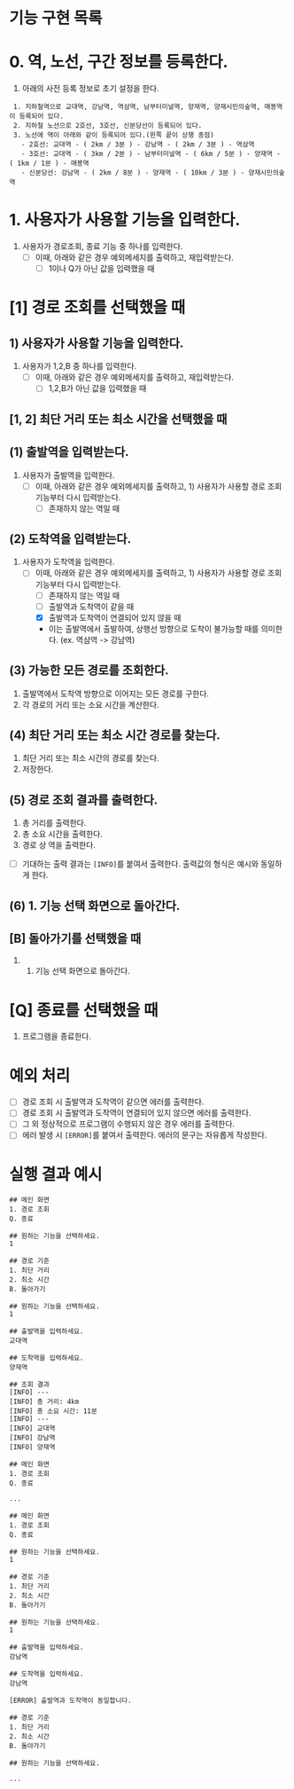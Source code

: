 # 기능 구현 목록

# 0. 역, 노선, 구간 정보를 등록한다.

1. 아래의 사전 등록 정보로 초기 설정을 한다.

```
 1. 지하철역으로 교대역, 강남역, 역삼역, 남부터미널역, 양재역, 양재시민의숲역, 매봉역이 등록되어 있다.
 2. 지하철 노선으로 2호선, 3호선, 신분당선이 등록되어 있다.
 3. 노선에 역이 아래와 같이 등록되어 있다.(왼쪽 끝이 상행 종점)
   - 2호선: 교대역 - ( 2km / 3분 ) - 강남역 - ( 2km / 3분 ) - 역삼역
   - 3호선: 교대역 - ( 3km / 2분 ) - 남부터미널역 - ( 6km / 5분 ) - 양재역 - ( 1km / 1분 ) - 매봉역
   - 신분당선: 강남역 - ( 2km / 8분 ) - 양재역 - ( 10km / 3분 ) - 양재시민의숲역
```

# 1. 사용자가 사용할 기능을 입력한다.

1. 사용자가 경로조회, 종료 기능 중 하나를 입력한다.
    - [ ]  이때, 아래와 같은 경우 예외메세지를 출력하고, 재입력받는다.
        - [ ]  1이나 Q가 아닌 값을 입력했을 때

# [1] 경로 조회를 선택했을 때

## 1) 사용자가 사용할 기능을  입력한다.

1. 사용자가 1,2,B 중 하나를 입력한다.
    - [ ]  이때, 아래와 같은 경우 예외메세지를 출력하고, 재입력받는다.
        - [ ]  1,2,B가 아닌 값을 입력했을 때

## [1, 2] 최단 거리 또는 최소 시간을 선택했을 때

## (1) 출발역을 입력받는다.

1. 사용자가 출발역을 입력한다.
    - [ ]  이때, 아래와 같은 경우  예외메세지를 출력하고, 1) 사용자가 사용할 경로 조회 기능부터 다시 입력받는다.
        - [ ]  존재하지 않는 역일 때

## (2) 도착역을 입력받는다.

1. 사용자가 도착역을 입력한다.
    - [ ]  이때, 아래와 같은 경우 예외메세지를 출력하고, 1) 사용자가 사용할 경로 조회 기능부터 다시 입력받는다.
        - [ ]  존재하지 않는 역일 때
        - [ ]  출발역과 도착역이 같을 때
        - [x]  출발역과 도착역이 연결되어 있지 않을 때
          - 이는 출발역에서 출발하여, 상행선 방향으로 도착이 불가능할 때를 의미한다. (ex. 역삼역 -> 강남역)

## (3) 가능한 모든 경로를 조회한다.

1. 출발역에서 도착역 방향으로 이어지는 모든 경로를 구한다.
2. 각 경로의 거리 또는 소요 시간을 계산한다.

## (4) 최단 거리 또는 최소 시간 경로를 찾는다.

1. 최단 거리 또는 최소 시간의 경로를 찾는다.
2. 저장한다.

## (5) 경로 조회 결과를 출력한다.

1. 총 거리를 출력한다.
2. 총 소요 시간을 출력한다.
3. 경로 상 역을 출력한다.
- [ ]  기대하는 출력 결과는 `[INFO]`를 붙여서 출력한다. 출력값의 형식은 예시와 동일하게 한다.

## (6) 1.  기능 선택 화면으로 돌아간다.

## [B] 돌아가기를 선택했을 때

1. 1. 기능 선택 화면으로 돌아간다.

# [Q] 종료를 선택했을 때

1. 프로그램을 종료한다.

# 예외 처리

- [ ]  경로 조회 시 출발역과 도착역이 같으면 에러를 출력한다.
- [ ]  경로 조회 시 출발역과 도착역이 연결되어 있지 않으면 에러를 출력한다.
- [ ]  그 외 정상적으로 프로그램이 수행되지 않은 경우 에러를 출력한다.
- [ ]  에러 발생 시 `[ERROR]`를 붙여서 출력한다. 에러의 문구는 자유롭게 작성한다.

# 실행 결과 예시
```
## 메인 화면
1. 경로 조회
Q. 종료

## 원하는 기능을 선택하세요.
1

## 경로 기준
1. 최단 거리
2. 최소 시간
B. 돌아가기

## 원하는 기능을 선택하세요.
1

## 출발역을 입력하세요.
교대역

## 도착역을 입력하세요.
양재역

## 조회 결과
[INFO] ---
[INFO] 총 거리: 4km
[INFO] 총 소요 시간: 11분
[INFO] ---
[INFO] 교대역
[INFO] 강남역
[INFO] 양재역

## 메인 화면
1. 경로 조회
Q. 종료

...

```

```
## 메인 화면
1. 경로 조회
Q. 종료

## 원하는 기능을 선택하세요.
1

## 경로 기준
1. 최단 거리
2. 최소 시간 
B. 돌아가기

## 원하는 기능을 선택하세요.
1

## 출발역을 입력하세요.
강남역

## 도착역을 입력하세요.
강남역

[ERROR] 출발역과 도착역이 동일합니다.

## 경로 기준
1. 최단 거리
2. 최소 시간 
B. 돌아가기

## 원하는 기능을 선택하세요.

...

```